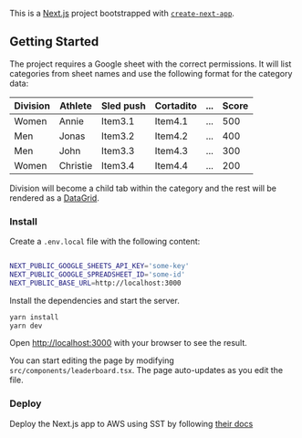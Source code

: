 This is a [Next.js](https://nextjs.org/) project bootstrapped with [`create-next-app`](https://github.com/vercel/next.js/tree/canary/packages/create-next-app).

## Getting Started

The project requires a Google sheet with the correct permissions. It will list categories from sheet names and use the following format for the category data:

| Division | Athlete  | Sled push | Cortadito | ... | Score |
| -------- | -------- | --------- | --------- | --- | ----- |
| Women    | Annie    | Item3.1   | Item4.1   | ... | 500   |
| Men      | Jonas    | Item3.2   | Item4.2   | ... | 400   |
| Men      | John     | Item3.3   | Item4.3   | ... | 300   |
| Women    | Christie | Item3.4   | Item4.4   | ... | 200   |

Division will become a child tab within the category and the rest will be rendered as a [DataGrid](https://mui.com/x/react-data-grid).

### Install

Create a `.env.local` file with the following content:

```bash

NEXT_PUBLIC_GOOGLE_SHEETS_API_KEY='some-key'
NEXT_PUBLIC_GOOGLE_SPREADSHEET_ID='some-id'
NEXT_PUBLIC_BASE_URL=http://localhost:3000
```

Install the dependencies and start the server.

```bash
yarn install
yarn dev
```

Open [http://localhost:3000](http://localhost:3000) with your browser to see the result.

You can start editing the page by modifying `src/components/leaderboard.tsx`. The page auto-updates as you edit the file.

### Deploy

Deploy the Next.js app to AWS using SST by following [their docs](https://ion.sst.dev/docs/start/aws/nextjs/)
